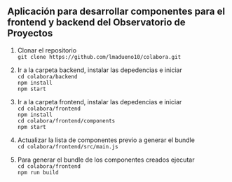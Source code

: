 ## Aplicación para desarrollar componentes para el frontend y backend del Observatorio de Proyectos

1. Clonar el repositorio  
   `git clone https://github.com/lmadueno10/colabora.git`

2. Ir a la carpeta backend, instalar las depedencias e iniciar  
   `cd colabora/backend`  
   `npm install`  
   `npm start`

3. Ir a la carpeta frontend, instalar las depedencias e iniciar  
   `cd colabora/frontend`  
   `npm install`  
   `cd colabora/frontend/components`  
   `npm start`

4. Actualizar la lista de componentes previo a generar el bundle  
   `cd colabora/frontend/src/main.js`
   
4. Para generar el bundle de los componentes creados ejecutar  
   `cd colabora/frontend`  
   `npm run build`

